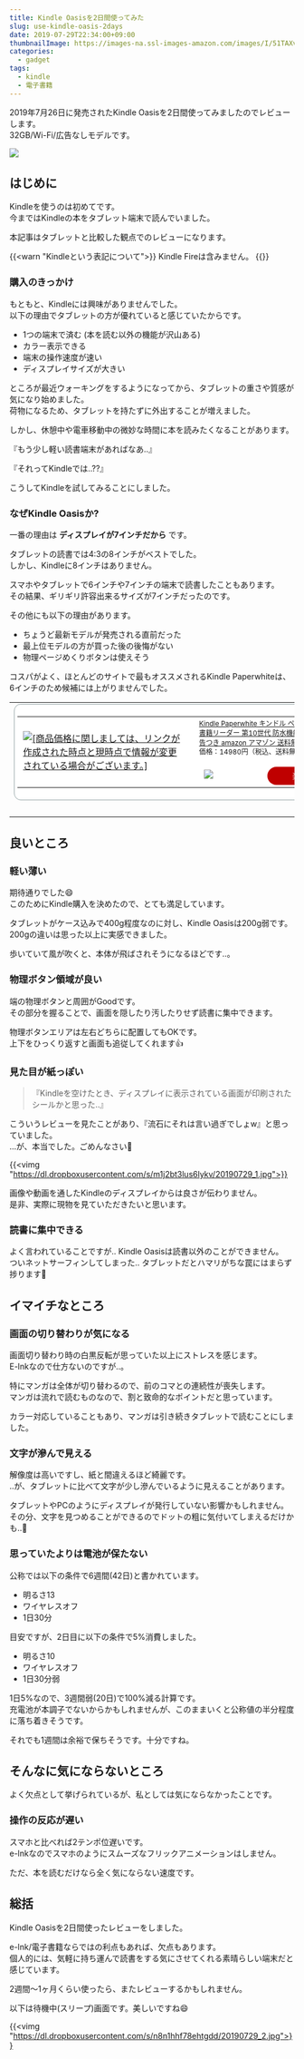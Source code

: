 ```yaml
---
title: Kindle Oasisを2日間使ってみた
slug: use-kindle-oasis-2days
date: 2019-07-29T22:34:00+09:00
thumbnailImage: https://images-na.ssl-images-amazon.com/images/I/51TAXvhHj9L._SL1000_.jpg
categories:
  - gadget
tags:
  - kindle
  - 電子書籍
---
```


2019年7月26日に発売されたKindle Oasisを2日間使ってみましたのでレビューします。  
32GB/Wi-Fi/広告なしモデルです。

<!--more-->

<img src="https://images-na.ssl-images-amazon.com/images/I/51TAXvhHj9L._SL1000_.jpg" />

<!--toc-->


はじめに
--------

Kindleを使うのは初めてです。  
今まではKindleの本をタブレット端末で読んでいました。

本記事はタブレットと比較した観点でのレビューになります。

{{<warn "Kindleという表記について">}}
Kindle Fireは含みません。
{{</warn>}}


### 購入のきっかけ

もともと、Kindleには興味がありませんでした。  
以下の理由でタブレットの方が優れていると感じていたからです。

* 1つの端末で済む (本を読む以外の機能が沢山ある)
* カラー表示できる
* 端末の操作速度が速い
* ディスプレイサイズが大きい

ところが最近ウォーキングをするようになってから、タブレットの重さや質感が気になり始めました。  
荷物になるため、タブレットを持たずに外出することが増えました。

しかし、休憩中や電車移動中の微妙な時間に本を読みたくなることがあります。

『もう少し軽い読書端末があればなあ..』

『それってKindleでは..??』

こうしてKindleを試してみることにしました。


### なぜKindle Oasisか?

一番の理由は **ディスプレイが7インチだから** です。

タブレットの読書では4:3の8インチがベストでした。  
しかし、Kindleに8インチはありません。

スマホやタブレットで6インチや7インチの端末で読書したこともあります。  
その結果、ギリギリ許容出来るサイズが7インチだったのです。

その他にも以下の理由があります。

* ちょうど最新モデルが発売される直前だった
* 最上位モデルの方が買った後の後悔がない
* 物理ページめくりボタンは使えそう

コスパがよく、ほとんどのサイトで最もオススメされるKindle Paperwhiteは、6インチのため候補には上がりませんでした。

<table border="0" cellpadding="0" cellspacing="0"><tr><td><div style="border:1px solid #95a5a6;border-radius:.75rem;background-color:#FFFFFF;width:624px;margin:0px;padding:5px;text-align:center;overflow:hidden;"><table><tr><td style="width:300px"><a href="https://hb.afl.rakuten.co.jp/hgc/18ebd111.49c0c72f.18ebd112.395b55ce/?pc=https%3A%2F%2Fitem.rakuten.co.jp%2Fthinkrich%2Ff10022%2F&m=http%3A%2F%2Fm.rakuten.co.jp%2Fthinkrich%2Fi%2F10013334%2F&link_type=picttext&ut=eyJwYWdlIjoiaXRlbSIsInR5cGUiOiJwaWN0dGV4dCIsInNpemUiOiIzMDB4MzAwIiwibmFtIjoxLCJuYW1wIjoicmlnaHQiLCJjb20iOjEsImNvbXAiOiJkb3duIiwicHJpY2UiOjEsImJvciI6MSwiY29sIjoxLCJiYnRuIjoxfQ%3D%3D" target="_blank" rel="nofollow noopener noreferrer" style="word-wrap:break-word;"  ><img src="https://hbb.afl.rakuten.co.jp/hgb/18ebd111.49c0c72f.18ebd112.395b55ce/?me_id=1333995&item_id=10013334&m=https%3A%2F%2Fthumbnail.image.rakuten.co.jp%2F%400_mall%2Fthinkrich%2Fcabinet%2F06687298%2Fs05495.jpg%3F_ex%3D80x80&pc=https%3A%2F%2Fthumbnail.image.rakuten.co.jp%2F%400_mall%2Fthinkrich%2Fcabinet%2F06687298%2Fs05495.jpg%3F_ex%3D300x300&s=300x300&t=picttext" border="0" style="margin:2px" alt="[商品価格に関しましては、リンクが作成された時点と現時点で情報が変更されている場合がございます。]" title="[商品価格に関しましては、リンクが作成された時点と現時点で情報が変更されている場合がございます。]"></a></td><td style="vertical-align:top;width:308px;"><p style="font-size:12px;line-height:1.4em;text-align:left;margin:0px;padding:2px 6px;word-wrap:break-word"><a href="https://hb.afl.rakuten.co.jp/hgc/18ebd111.49c0c72f.18ebd112.395b55ce/?pc=https%3A%2F%2Fitem.rakuten.co.jp%2Fthinkrich%2Ff10022%2F&m=http%3A%2F%2Fm.rakuten.co.jp%2Fthinkrich%2Fi%2F10013334%2F&link_type=picttext&ut=eyJwYWdlIjoiaXRlbSIsInR5cGUiOiJwaWN0dGV4dCIsInNpemUiOiIzMDB4MzAwIiwibmFtIjoxLCJuYW1wIjoicmlnaHQiLCJjb20iOjEsImNvbXAiOiJkb3duIiwicHJpY2UiOjEsImJvciI6MSwiY29sIjoxLCJiYnRuIjoxfQ%3D%3D" target="_blank" rel="nofollow noopener noreferrer" style="word-wrap:break-word;"  >Kindle Paperwhite キンドル ペーパーホワイト 電子書籍リーダー 第10世代 防水機能搭載/Wi-Fi/8GB/広告つき amazon アマゾン 送料無料 【SK05495】</a><br><span >価格：14980円（税込、送料無料)</span> <span style="color:#BBB">(2019/7/29時点)</span></p><div style="margin:15px;"><a href="https://hb.afl.rakuten.co.jp/hgc/18ebd111.49c0c72f.18ebd112.395b55ce/?pc=https%3A%2F%2Fitem.rakuten.co.jp%2Fthinkrich%2Ff10022%2F&m=http%3A%2F%2Fm.rakuten.co.jp%2Fthinkrich%2Fi%2F10013334%2F&link_type=picttext&ut=eyJwYWdlIjoiaXRlbSIsInR5cGUiOiJwaWN0dGV4dCIsInNpemUiOiIzMDB4MzAwIiwibmFtIjoxLCJuYW1wIjoicmlnaHQiLCJjb20iOjEsImNvbXAiOiJkb3duIiwicHJpY2UiOjEsImJvciI6MSwiY29sIjoxLCJiYnRuIjoxfQ%3D%3D" target="_blank" rel="nofollow noopener noreferrer" style="word-wrap:break-word;"  ><img src="https://static.affiliate.rakuten.co.jp/makelink/rl.svg" style="float:left;max-height:27px;width:auto;margin-top:5px"></a><a href="https://hb.afl.rakuten.co.jp/hgc/18ebd111.49c0c72f.18ebd112.395b55ce/?pc=https%3A%2F%2Fitem.rakuten.co.jp%2Fthinkrich%2Ff10022%2F%3Fscid%3Daf_pc_bbtn&m=http%3A%2F%2Fm.rakuten.co.jp%2Fthinkrich%2Fi%2F10013334%2F%3Fscid%3Daf_pc_bbtn&link_type=picttext&ut=eyJwYWdlIjoiaXRlbSIsInR5cGUiOiJwaWN0dGV4dCIsInNpemUiOiIzMDB4MzAwIiwibmFtIjoxLCJuYW1wIjoicmlnaHQiLCJjb20iOjEsImNvbXAiOiJkb3duIiwicHJpY2UiOjEsImJvciI6MSwiY29sIjoxLCJiYnRuIjoxfQ==" target="_blank" rel="nofollow noopener noreferrer" style="word-wrap:break-word;"  ><div style="float:right;width:50%;height:32px;background-color:#bf0000;color:#fff !important;font-size:14px;font-weight:500;line-height:32px;margin-left:1px;padding: 0 12px;border-radius:16px;cursor:pointer;text-align:center;">楽天で購入</div></a></div></td><tr></table></div><br><p style="color:#000000;font-size:12px;line-height:1.4em;margin:5px;word-wrap:break-word"></p></td></tr></table>


良いところ
----------

### 軽い薄い

期待通りでした😄  
このためにKindle購入を決めたので、とても満足しています。

タブレットがケース込みで400g程度なのに対し、Kindle Oasisは200g弱です。  
200gの違いは思った以上に実感できました。

歩いていて風が吹くと、本体が飛ばされそうになるほどです..。

### 物理ボタン領域が良い

端の物理ボタンと周囲がGoodです。  
その部分を握ることで、画面を隠したり汚したりせず読書に集中できます。

物理ボタンエリアは左右どちらに配置してもOKです。  
上下をひっくり返すと画面も追従してくれます👍


### 見た目が紙っぽい

> 『Kindleを空けたとき、ディスプレイに表示されている画面が印刷されたシールかと思った..』

こういうレビューを見たことがあり、『流石にそれは言い過ぎでしょw』と思っていました。  
...が、本当でした。ごめんなさい🙇

{{<vimg "https://dl.dropboxusercontent.com/s/m1j2bt3lus6lykv/20190729_1.jpg">}}

画像や動画を通したKindleのディスプレイからは良さが伝わりません。  
是非、実際に現物を見ていただきたいと思います。

### 読書に集中できる

よく言われていることですが.. Kindle Oasisは読書以外のことができません。  
ついネットサーフィンしてしまった.. タブレットだとハマリがちな罠にはまらず捗ります🤡


イマイチなところ
----------------

### 画面の切り替わりが気になる

画面切り替わり時の白黒反転が思っていた以上にストレスを感じます。  
E-lnkなので仕方ないのですが..。

特にマンガは全体が切り替わるので、前のコマとの連続性が喪失します。  
マンガは流れで読むものなので、割と致命的なポイントだと思っています。

カラー対応していることもあり、マンガは引き続きタブレットで読むことにしました。

### 文字が滲んで見える

解像度は高いですし、紙と間違えるほど綺麗です。  
..が、タブレットに比べて文字が少し滲んでいるように見えることがあります。

タブレットやPCのようにディスプレイが発行していない影響かもしれません。  
その分、文字を見つめることができるのでドットの粗に気付いてしまえるだけかも..🤔

### 思っていたよりは電池が保たない

公称では以下の条件で6週間(42日)と書かれています。

* 明るさ13
* ワイヤレスオフ
* 1日30分

目安ですが、2日目に以下の条件で5%消費しました。

* 明るさ10
* ワイヤレスオフ
* 1日30分弱

1日5%なので、3週間弱(20日)で100%減る計算です。  
充電池が本調子でないからかもしれませんが、このままいくと公称値の半分程度に落ち着きそうです。

それでも1週間は余裕で保ちそうです。十分ですね。


そんなに気にならないところ
--------------------------

よく欠点として挙げられているが、私としては気にならなかったことです。

### 操作の反応が遅い

スマホと比べれば2テンポ位遅いです。  
e-lnkなのでスマホのようにスムーズなフリックアニメーションはしません。

ただ、本を読むだけなら全く気にならない速度です。


総括
----

Kindle Oasisを2日間使ったレビューをしました。

e-lnk/電子書籍ならではの利点もあれば、欠点もあります。  
個人的には、気軽に持ち運んで読書をする気にさせてくれる素晴らしい端末だと感じています。

2週間～1ヶ月くらい使ったら、またレビューするかもしれません。

以下は待機中(スリープ)画面です。美しいですね😄

{{<vimg "https://dl.dropboxusercontent.com/s/n8n1hhf78ehtgdd/20190729_2.jpg">}}
